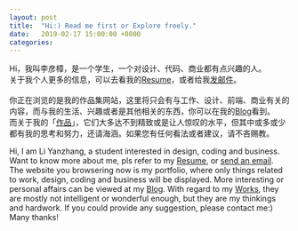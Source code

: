 ```yaml
---
layout: post
title:  "Hi:) Read me first or Explore freely."
date:   2019-02-17 15:00:00 +0800
categories:
---
```


Hi，我叫李彦樟，是一个学生，一个对设计、代码、商业都有点兴趣的人。<br>
关于我个人更多的信息，可以去看我的[Resume](https://liyanzhang.cn/resume.html)，或者给我<a href="mailto:yanzhang_li@outlook.com">发邮件</a>。<br>
<br>
你正在浏览的是我的作品集网站，这里将只会有与工作、设计、前端、商业有关的内容，而与我的生活、兴趣或者是其他相关的东西，你可以在我的[Blog](http://www.oh-eureka.com)看到。
<br>
而关于我的「[作品](https://liyanzhang.cn/works/)」，它们大多达不到精致或是让人惊叹的水平，但其中或多或少都有我的思考和努力，还请海涵。如果您有任何看法或者建议，请不吝赐教。

Hi, I am Li Yanzhang, a student interested in design, coding and business.<br>
Want to know more about me, pls refer to my [Resume](https://liyanzhang.cn/resume.html), or <a href="mailto:liyanzhang1117@foxmail.com">send an email</a>.<br>
The website you browsering now is my portfolio, where only things related to work, design, coding and business will be displayed. More interesting or personal affairs can be viewed at my [Blog](http://www.oh-eureka.com).
With regard to my [Works](https://liyanzhang.cn/works/), they are mostly not intelligent or wonderful enough, but they are my thinkings and hardwork. If you could provide any suggestion, please contact me:) Many thanks!

